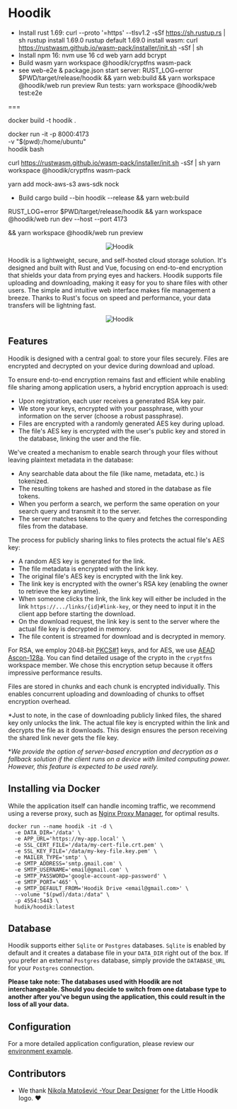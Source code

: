 # Hoodik

- Install rust 1.69: curl --proto '=https' --tlsv1.2 -sSf https://sh.rustup.rs | sh
  rustup install 1.69.0
  rustup default 1.69.0
  install wasm: curl https://rustwasm.github.io/wasm-pack/installer/init.sh -sSf | sh
- Install npm 16: nvm use 16
  cd web
  yarn add bcrypt
- Build wasm
  yarn workspace @hoodik/cryptfns wasm-pack
- see web-e2e & package.json
  start server: 
  RUST_LOG=error $PWD/target/release/hoodik && yarn web:build && yarn workspace @hoodik/web run preview
  Run tests: yarn workspace @hoodik/web test:e2e


===

docker build -t hoodik .

docker run -it -p 8000:4173 \
  -v "$(pwd):/home/ubuntu" \
  hoodik bash

  curl https://rustwasm.github.io/wasm-pack/installer/init.sh -sSf | sh
  yarn workspace @hoodik/cryptfns wasm-pack

  yarn add mock-aws-s3 aws-sdk nock

  - Build
  cargo build --bin hoodik --release
  && yarn web:build

  RUST_LOG=error $PWD/target/release/hoodik && yarn workspace @hoodik/web run dev --host --port 4173
  
 && yarn workspace @hoodik/web run preview

<p align="center">
  <img src="./web/public/android-icon-192x192.png" alt="Hoodik" />
</p>

Hoodik is a lightweight, secure, and self-hosted cloud storage solution. It's designed and built with Rust and Vue, focusing on end-to-end encryption that shields your data from prying eyes and hackers. Hoodik supports file uploading and downloading, making it easy for you to share files with other users. The simple and intuitive web interface makes file management a breeze. Thanks to Rust's focus on speed and performance, your data transfers will be lightning fast.

<p align="center">
  <img src="./screenshot.png" alt="Hoodik" />
</p>

## Features

Hoodik is designed with a central goal: to store your files securely. Files are encrypted and decrypted on your device during download and upload.

To ensure end-to-end encryption remains fast and efficient while enabling file sharing among application users, a hybrid encryption approach is used:
- Upon registration, each user receives a generated RSA key pair.
- We store your keys, encrypted with your passphrase, with your information on the server (choose a robust passphrase).
- Files are encrypted with a randomly generated AES key during upload.
- The file's AES key is encrypted with the user's public key and stored in the database, linking the user and the file.

We've created a mechanism to enable search through your files without leaving plaintext metadata in the database:
- Any searchable data about the file (like name, metadata, etc.) is tokenized.
- The resulting tokens are hashed and stored in the database as file tokens.
- When you perform a search, we perform the same operation on your search query and transmit it to the server.
- The server matches tokens to the query and fetches the corresponding files from the database.

The process for publicly sharing links to files protects the actual file's AES key:
- A random AES key is generated for the link.
- The file metadata is encrypted with the link key.
- The original file's AES key is encrypted with the link key.
- The link key is encrypted with the owner's RSA key (enabling the owner to retrieve the key anytime).
- When someone clicks the link, the link key will either be included in the link `https://.../links/{id}#link-key`, or they need to input it in the client app before starting the download.
- On the download request, the link key is sent to the server where the actual file key is decrypted in memory.
- The file content is streamed for download and is decrypted in memory.

For RSA, we employ 2048-bit [PKCS#1](https://en.wikipedia.org/wiki/PKCS_1) keys, and for AES, we use [AEAD Ascon-128a](https://ascon.iaik.tugraz.at/). You can find detailed usage of the crypto in the `cryptfns` workspace member. We chose this encryption setup because it offers impressive performance results.

Files are stored in chunks and each chunk is encrypted individually. This enables concurrent uploading and downloading of chunks to offset encryption overhead.

*Just to note, in the case of downloading publicly linked files, the shared key only unlocks the link. The actual file key is encrypted within the link and decrypts the file as it downloads. This design ensures the person receiving the shared link never gets the file key.

**We provide the option of server-based encryption and decryption as a fallback solution if the client runs on a device with limited computing power. However, this feature is expected to be used rarely.*

## Installing via Docker

While the application itself can handle incoming traffic, we recommend using a reverse proxy, such as [Nginx Proxy Manager](https://nginxproxymanager.com/), for optimal results.

```shell
docker run --name hoodik -it -d \
  -e DATA_DIR='/data' \
  -e APP_URL='https://my-app.local' \
  -e SSL_CERT_FILE='/data/my-cert-file.crt.pem' \
  -e SSL_KEY_FILE='/data/my-key-file.key.pem' \
  -e MAILER_TYPE='smtp' \
  -e SMTP_ADDRESS='smtp.gmail.com' \
  -e SMTP_USERNAME='email@gmail.com' \
  -e SMTP_PASSWORD='google-account-app-password' \
  -e SMTP_PORT='465' \
  -e SMTP_DEFAULT_FROM='Hoodik Drive <email@gmail.com>' \
  --volume "$(pwd)/data:/data" \
  -p 4554:5443 \
  hudik/hoodik:latest
```

## Database

Hoodik supports either `Sqlite` or `Postgres` databases. `Sqlite` is enabled by default and it creates a database file in your `DATA_DIR` right out of the box. If you prefer an external `Postgres` database, simply provide the `DATABASE_URL` for your `Postgres` connection.

**Please take note: The databases used with Hoodik are not interchangeable. Should you decide to switch from one database type to another after you've begun using the application, this could result in the loss of all your data.**

## Configuration

For a more detailed application configuration, please review our [environment example](./.env.example).

## Contributors

- We thank [Nikola Matošević -Your Dear Designer](https://yourdeardesigner.com/) for the Little Hoodik logo. ❤️

